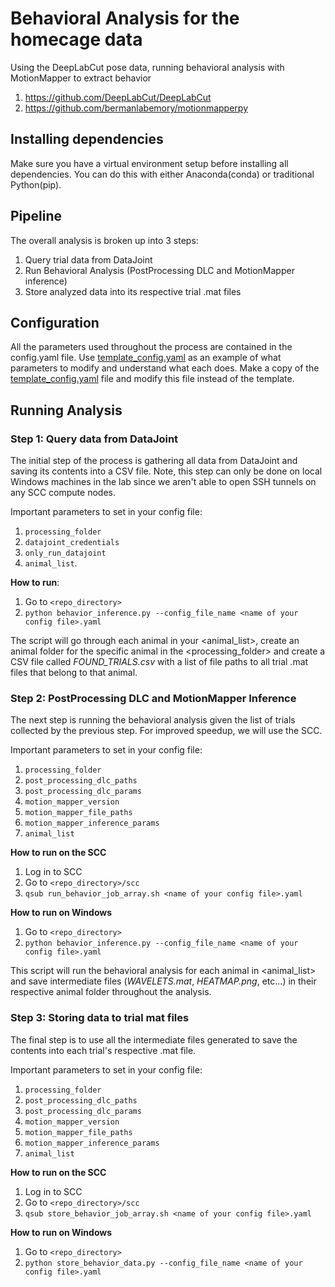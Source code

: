# Behavioral Analysis for the homecage data
Using the DeepLabCut pose data, running behavioral analysis with MotionMapper to extract behavior
1. https://github.com/DeepLabCut/DeepLabCut
2. https://github.com/bermanlabemory/motionmapperpy

## Installing dependencies
Make sure you have a virtual environment setup before installing all dependencies. You can do this with either Anaconda(conda) or traditional Python(pip). 

## Pipeline
The overall analysis is broken up into 3 steps:

1. Query trial data from DataJoint
2. Run Behavioral Analysis (PostProcessing DLC and MotionMapper inference)
3. Store analyzed data into its respective trial .mat files

## Configuration
All the parameters used throughout the process are contained in the config.yaml file. Use [template_config.yaml](configs/template_config.yaml) as an example of what parameters to modify and understand what each does. Make a copy of the [template_config.yaml](configs/template_config.yaml) file and modify this file instead of the template.

## Running Analysis

### Step 1: Query data from DataJoint
The initial step of the process is gathering all data from DataJoint and saving its contents into a CSV file. Note, this step can only be done on local Windows machines in the lab since we aren't able to open SSH tunnels on any SCC compute nodes. 

Important parameters to set in your config file:
1. `processing_folder`
2. `datajoint_credentials` 
3. `only_run_datajoint`
4. `animal_list`. 

**How to run**:
1. Go to ``<repo_directory>``
2. ``python behavior_inference.py --config_file_name <name of your config file>.yaml``

The script will go through each animal in your <animal_list>, create an animal folder for the specific animal in the <processing_folder> and create a CSV file called _FOUND_TRIALS.csv_ with a list of file paths to all trial .mat files that belong to that animal.


### Step 2: PostProcessing DLC and MotionMapper Inference
The next step is running the behavioral analysis given the list of trials collected by the previous step. For improved speedup, we will use the SCC. 

Important parameters to set in your config file:
1. `processing_folder`
2. `post_processing_dlc_paths`
3. `post_processing_dlc_params`
4. `motion_mapper_version`
5. `motion_mapper_file_paths` 
6. `motion_mapper_inference_params`
7. `animal_list`

**How to run on the SCC**
1. Log in to SCC
2. Go to ``<repo_directory>/scc``
3. ``qsub run_behavior_job_array.sh <name of your config file>.yaml``

**How to run on Windows**
1. Go to ``<repo_directory>``
2. ``python behavior_inference.py --config_file_name <name of your config file>.yaml``

This script will run the behavioral analysis for each animal in <animal_list> and save intermediate files (_WAVELETS.mat_, _HEATMAP.png_, etc...) in their respective animal folder throughout the analysis.

### Step 3: Storing data to trial mat files
The final step is to use all the intermediate files generated to save the contents into each trial's respective .mat file. 

Important parameters to set in your config file:
1. `processing_folder`
2. `post_processing_dlc_paths`
3. `post_processing_dlc_params`
4. `motion_mapper_version`
5. `motion_mapper_file_paths` 
6. `motion_mapper_inference_params`
7. `animal_list`

**How to run on the SCC**
1. Log in to SCC
2. Go to ``<repo_directory>/scc``
3. ``qsub store_behavior_job_array.sh <name of your config file>.yaml``

**How to run on Windows**
1. Go to ``<repo_directory>``
2. ``python store_behavior_data.py --config_file_name <name of your config file>.yaml``
